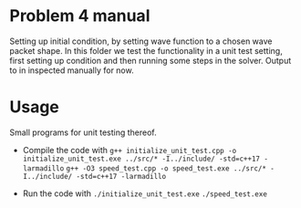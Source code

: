 # Problem 4 manual
Setting up initial condition, by setting wave function to a chosen wave packet shape. 
In this folder we test the functionality in a unit test setting, first setting up condition and then running some steps in the solver.
Output to in inspected manually for now. 

# Usage
Small programs for unit testing thereof. 
- Compile the code with 
	`g++ initialize_unit_test.cpp -o initialize_unit_test.exe ../src/* -I../include/ -std=c++17 -larmadillo`
	`g++ -O3 speed_test.cpp -o speed_test.exe ../src/* -I../include/ -std=c++17 -larmadillo`

- Run the code with 
	`./initialize_unit_test.exe`
	`./speed_test.exe`
